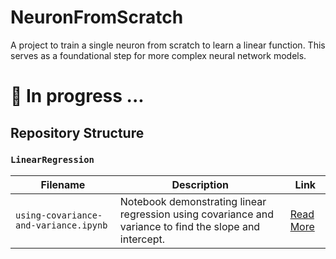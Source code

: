 # NeuronFromScratch
A project to train a single neuron from scratch to learn a linear function. This serves as a foundational step for more complex neural network models.

# 🚧 In progress ...

## Repository Structure

### `LinearRegression`

| Filename | Description | Link |
|----------|-------------|------|
| `using-covariance-and-variance.ipynb` | Notebook demonstrating linear regression using covariance and variance to find the slope and intercept. | [Read More](./LinearRegression/using-covariance-and-variance.ipynb) |

